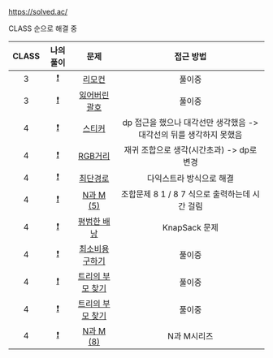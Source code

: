 https://solved.ac/

CLASS 순으로 해결 중

| CLASS |                                          나의 풀이                                          |                           문제                            |                              접근 방법                              |
| :---: | :-----------------------------------------------------------------------------------------: | :-------------------------------------------------------: | :-----------------------------------------------------------------: |
|   3   | [:exclamation:](https://github.com/dodqjfehfl/Baekjoon/blob/master/Baekjoon_1107.java)  |      [리모컨 ](https://www.acmicpc.net/problem/1107)      |                               풀이중                                |
|   3   | [:exclamation:](https://github.com/dodqjfehfl/Baekjoon/blob/master/Baekjoon_1541.java)  |   [잃어버린 괄호](https://www.acmicpc.net/problem/1541)   |                               풀이중                                |
|   4   | [:exclamation:](https://github.com/dodqjfehfl/Baekjoon/blob/master/Baekjoon_9465.java)  |      [스티커](https://www.acmicpc.net/problem/9465)       | dp 접근을 했으나 대각선만 생각했음 -> 대각선의 뒤를 생각하지 못했음 |
|   4   | [:exclamation:](https://github.com/dodqjfehfl/Baekjoon/blob/master/Baekjoon_1149.java)  |      [RGB거리](https://www.acmicpc.net/problem/1149)      |              재귀 조합으로 생각(시간초과) -> dp로 변경              |
|   4   | [:exclamation:](https://github.com/dodqjfehfl/Baekjoon/blob/master/Baekjoon_1753.java)  |     [최단경로](https://www.acmicpc.net/problem/1753)      |                      다익스트라 방식으로 해결                       |
|   4   | [:exclamation:](https://github.com/dodqjfehfl/Baekjoon/blob/master/Baekjoon_15654.java) |    [N과 M (5)](https://www.acmicpc.net/problem/15654)     |           조합문제 8 1 / 8 7 식으로 출력하는데 시간 걸림            |
|   4   | [:exclamation:](https://github.com/dodqjfehfl/Baekjoon/blob/master/Baekjoon_12865.java) |   [평범한 배낭](https://www.acmicpc.net/problem/12865)    |                            KnapSack 문제                            |
|   4   | [:exclamation:](https://github.com/dodqjfehfl/Baekjoon/blob/master/Baekjoon_1916.java)  |  [최소비용 구하기](https://www.acmicpc.net/problem/1916)  |                               풀이중                                |
|   4   | [:exclamation:](https://github.com/dodqjfehfl/Baekjoon/blob/master/Baekjoon_11725.java) | [트리의 부모 찾기](https://www.acmicpc.net/problem/11725) |                               풀이중                                |
|   4   | [:exclamation:](https://github.com/dodqjfehfl/Baekjoon/blob/master/Baekjoon_11725.java) | [트리의 부모 찾기](https://www.acmicpc.net/problem/11725) |                               풀이중                                |
|   4   | [:exclamation:](https://github.com/dodqjfehfl/Baekjoon/blob/master/Baekjoon_15657.java) | [N과 M (8)](https://www.acmicpc.net/problem/15657) |                               N과 M시리즈                                |

